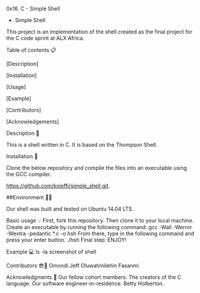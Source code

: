 0x16. C - Simple Shell

 - Simple Shell

This project is an implementation of the shell created as the final project for the C code sprint at ALX Africa.



Table of contents 📋

[Description]

[Installation]

[Usage]

[Example]

[Contributors]

[Acknowledgements]

Description 📧

This is a shell written in C. It is based on the Thompson Shell.



Installation 🔧

Clone the below repository and compile the files into an executable using the GCC compiler.



https://github.com/kojeffi/simple_shell.git.

##Environment 🌲🌲


Our shell was built and tested on Ubuntu 14.04 LTS.


Basic usage 💡
First, fork this repository.
Then clone it to your local machine.
Create an executable by running the following command:
gcc -Wall -Werror -Wextra -pedantic *.c -o hsh
From there, type in the following command and press your enter button.
./hsh
Final step: ENJOY!

Example 💻
ls -la
screenshot of shell



Contributors 😎💪
Omondi Jeff
Oluwatimilehin Fasanmi

Acknowledgments 🙏
Our fellow cohort members.
The creators of the C language.
Our software engineer-in-residence.
Betty Holberton.
